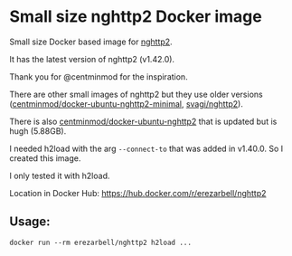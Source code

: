 # Small size nghttp2 Docker image

Small size Docker based image for [nghttp2](https://nghttp2.org/).

It has the latest version of nghttp2 (v1.42.0).

Thank you for @centminmod for the inspiration.

There are other small images of nghttp2 but they use older versions ([centminmod/docker-ubuntu-nghttp2-minimal](https://github.com/centminmod/docker-ubuntu-nghttp2-minimal), [svagi/nghttp2](https://hub.docker.com/r/svagi/nghttp2)).

There is also [centminmod/docker-ubuntu-nghttp2](https://github.com/centminmod/docker-ubuntu-nghttp2) that is updated but is hugh (5.88GB).

I needed h2load with the arg `--connect-to` that was added in v1.40.0.
So I created this image.

I only tested it with h2load.

Location in Docker Hub: <https://hub.docker.com/r/erezarbell/nghttp2>

## Usage:
```
docker run --rm erezarbell/nghttp2 h2load ...
```
